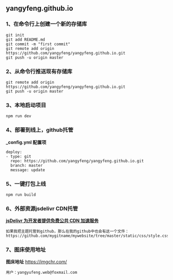## yangyfeng.github.io

### 1、在命令行上创建一个新的存储库

```
git init
git add README.md
git commit -m "first commit"
git remote add origin https://github.com/yangyfeng/yangyfeng.github.io.git
git push -u origin master
```
### 2、从命令行推送现有存储库

```
git remote add origin https://github.com/yangyfeng/yangyfeng.github.io.git
git push -u origin master
```

### 3、本地启动项目

```
npm run dev
```
### 4、部署到线上，github托管

**_config.yml 配置项**

```
deploy:
- type: git
  repo: https://github.com/yangyfeng/yangyfeng.github.io.git
  branch: master
  message: update
```
### 5、一键打包上线

```
npm run build
```

###  6、外部资源jsdelivr CDN托管

<a href="https://blog.csdn.net/larpland/article/details/101349605">**jsDelivr 为开发者提供免费公共 CDN 加速服务**</a>

```
如果我把主题托管到github，那么在我的github中也会有这一个文件：
https://github.com/mygitname/mywebsite/tree/master/static/css/style.css
```

### 7、图床使用地址

**图床地址** <a href="https://imgchr.com/">https://imgchr.com/</a>

```
用户：yangyufeng.web@foxmail.com
```

